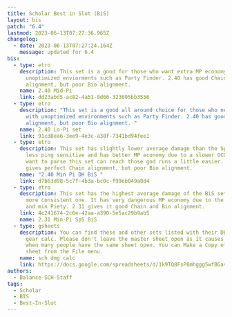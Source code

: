 ```yaml
---
title: Scholar Best in Slot (BiS)
layout: bis
patch: "6.4"
lastmod: 2023-06-13T07:27:36.965Z
changelog:
  - date: 2023-06-13T07:27:24.164Z
    message: updated for 6.4
bis:
  - type: etro
    description: This set is a good for those who want extra MP economy for
      unoptimized enviorments such as Party Finder. 2.40 has good Chain
      alignment, but poor Bio alignment.
    name: 2.40 Mid-Pi
    link: dd23abd5-ac82-4a51-8d66-323695bb3556
  - type: etro
    description: "This set is a good all around choice for those who need to deal
      with unoptimized environments such as Party Finder. 2.40 has good Chain
      alignment, but poor Bio alignment. "
    name: 2.40 Lo-Pi set
    link: 91cd8ea6-3ee9-4e3c-a38f-7341bd94fee1
  - type: etro
    description: This set has slightly lower average damage than the SpS BiS but is
      less ping sensitive and has better MP economy due to a slower GCD. If you
      want to parse this set can reach those god runs a little easier. 2.40
      gives perfect Chain alignment, but poor Bio alignment.
    name: "2.40 Min Pi DH BiS "
    link: d7b63d98-5c7f-4b3a-bc0c-f99eb049a8d4
  - type: etro
    description: This set has the highest average damage of the BiS sets and is the
      more consistent one. It has very dangerous MP economy due to the fast GCD
      and min Piety. 2.31 gives it good Chain and Bio alignment.
    link: 4c241674-2c6e-42aa-a390-5e5ac29b9ab5
    name: 2.31 Min-Pi SpS BiS
  - type: gsheets
    description: You can find these and other sets listed with their DPS in the SCH
      gear calc. Please don't leave the master sheet open as it causes slowdown
      when many people have the same sheet open. You can Make a Copy of the
      sheet from the File menu.
    name: sch dmg calc
    link: https://docs.google.com/spreadsheets/d/1k9TQ8FsP8mhggg5wfBGav551a07N8PyZ_wyssFmXiro/edit#gid=1834303388
authors:
  - Balance-SCH-Staff
tags:
  - Scholar
  - BIS
  - Best-In-Slot
---
```

